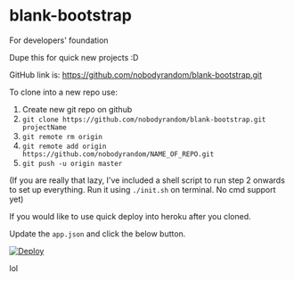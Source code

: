 # blank-bootstrap
For developers' foundation

Dupe this for quick new projects :D

GitHub link is: https://github.com/nobodyrandom/blank-bootstrap.git

To clone into a new repo use:

1. Create new git repo on github
2. `git clone https://github.com/nobodyrandom/blank-bootstrap.git projectName`
3. `git remote rm origin`
4. `git remote add origin https://github.com/nobodyrandom/NAME_OF_REPO.git`
5. `git push -u origin master`

(If you are really that lazy, I've included a shell script to run step 2 onwards to set up everything. Run it using `./init.sh` on terminal. No cmd support yet)

If you would like to use quick deploy into heroku after you cloned.

Update the `app.json` and click the below button.

[![Deploy](https://www.herokucdn.com/deploy/button.svg)](https://heroku.com/deploy)

lol
